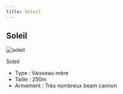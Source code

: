 ```yaml
---
title: Soleil
---
```


Soleil
------

![soleil](/images/stories/saga/turnagundam/ms/moonraces/soleil.png)


Soleil


* Type : Vaisseau-mère
* Taille : 250m
* Armement : Très nombreux beam cannon
